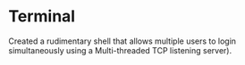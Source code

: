 # Terminal
Created a rudimentary shell that allows multiple users to login simultaneously using a Multi-threaded TCP listening server). 
